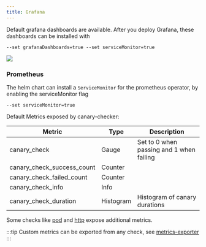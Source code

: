 ```yaml
---
title: Grafana
---
```


Default grafana dashboards are available. After you deploy Grafana, these dashboards can be installed with

```
--set grafanaDashboards=true --set serviceMonitor=true
```

![](/img/grafana-dashboard.png)



### Prometheus

The helm chart can install a `ServiceMonitor` for the prometheus operator, by enabling the serviceMonitor flag

```
--set serviceMonitor=true
```

Default Metrics exposed by canary-checker:

| Metric                                         | Type      | Description                                 |
| ---------------------------------------------- | --------- | ------------------------------------------- |
| canary_check                                   | Gauge     | Set to 0 when passing and 1 when failing    |
| canary_check_success_count                     | Counter   |                                             |
| canary_check_failed_count                      | Counter   |                                             |
| canary_check_info                              | Info      |                                             |
| canary_check_duration                          | Histogram | Histogram of canary durations               |

Some checks like [pod](../reference/pod) and [http](../reference/http) expose additional metrics.

:::tip
Custom metrics can be exported from any check, see [metrics-exporter](./metrics-exporter)
:::
